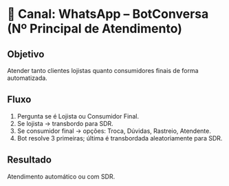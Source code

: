 
# 📱 Canal: WhatsApp – BotConversa (Nº Principal de Atendimento)

## Objetivo
Atender tanto clientes lojistas quanto consumidores finais de forma automatizada.

## Fluxo
1. Pergunta se é Lojista ou Consumidor Final.
2. Se lojista → transbordo para SDR.
3. Se consumidor final → opções: Troca, Dúvidas, Rastreio, Atendente.
4. Bot resolve 3 primeiras; última é transbordada aleatoriamente para SDR.

## Resultado
Atendimento automático ou com SDR.
